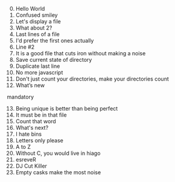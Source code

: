 0. Hello World 
1. Confused smiley 
2. Let's display a file 
3. What about 2?
4. Last lines of a file 
5. I'd prefer the first ones actually
6. Line #2 
7. It is a good file that cuts iron without making a noise 
8. Save current state of directory 
9. Duplicate last line 
10. No more javascript 
11. Don't just count your directories, make your directories count
12. What’s new 

mandatory

13. Being unique is better than being perfect
14. It must be in that file 
15. Count that word 
16. What's next?
17. I hate bins 
18. Letters only please 
19. A to Z 
20. Without C, you would live in hiago
21. esreveR
22. DJ Cut Killer 
23. Empty casks make the most noise 
